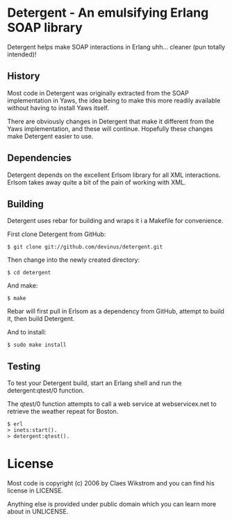 Detergent - An emulsifying Erlang SOAP library
==============================================

Detergent helps make SOAP interactions in Erlang
uhh... cleaner (pun totally intended)!

## History

Most code in Detergent was originally extracted
from the SOAP implementation in Yaws, the idea
being to make this more readily available without
having to install Yaws itself.

There are obviously changes in Detergent that
make it different from the Yaws implementation,
and these will continue. Hopefully these changes
make Detergent easier to use.

## Dependencies

Detergent depends on the excellent Erlsom library
for all XML interactions. Erlsom takes away quite
a bit of the pain of working with XML.

## Building

Detergent uses rebar for building and wraps it i
a Makefile for convenience.

First clone Detergent from GitHub:

    $ git clone git://github.com/devinus/detergent.git

Then change into the newly created directory:

    $ cd detergent

And make:

    $ make

Rebar will first pull in Erlsom as a dependency
from GitHub, attempt to build it, then build
Detergent.

And to install:

    $ sudo make install

## Testing

To test your Detergent build, start an Erlang
shell and run the detergent:qtest/0 function.

The qtest/0 function attempts to call a web
service at webservicex.net to retrieve the
weather repeat for Boston.

    $ erl 
    > inets:start().
    > detergent:qtest().

License
=======

Most code is copyright (c) 2006 by Claes Wikstrom
and you can find his license in LICENSE.

Anything else is provided under public domain
which you can learn more about in UNLICENSE.
